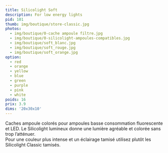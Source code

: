 ```yaml
---
title: Silicolight Soft
description: For low energy lights
pid: 101
thumb: img/boutique/store-classic.jpg
photos:
  - img/boutique/0-cache ampoule filtre.jpg
  - img/boutique/0-silicolight-ampoules-compatibles.jpg
  - img/boutique/soft_blanc.jpg
  - img/boutique/soft_rouge.jpg
  - img/boutique/soft_orange.jpg
option:
  - red
  - orange
  - yellow
  - blue
  - green
  - purple
  - pink
  - white
poids: 16
prix: 3.9
dims: '20x30x10'
---
```


Caches ampoule colorés pour ampoules basse consommation fluorescente et LED. Le Silicolight lumineux donne une lumière agréable et colorée sans trop l’atténuer.  
Pour une couleur plus intense et un éclairage tamisé utilisez plutôt les Silicolight Classic tamisés.